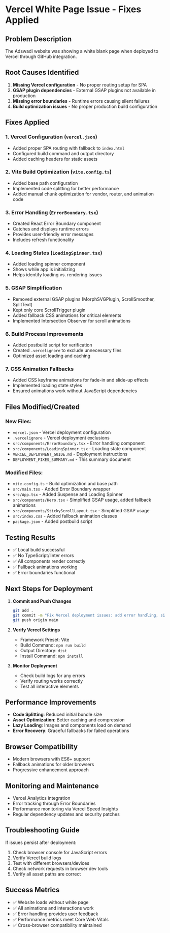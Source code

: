 # Vercel White Page Issue - Fixes Applied

## Problem Description
The Adswadi website was showing a white blank page when deployed to Vercel through GitHub integration.

## Root Causes Identified
1. **Missing Vercel configuration** - No proper routing setup for SPA
2. **GSAP plugin dependencies** - External GSAP plugins not available in production
3. **Missing error boundaries** - Runtime errors causing silent failures
4. **Build optimization issues** - No proper production build configuration

## Fixes Applied

### 1. Vercel Configuration (`vercel.json`)
- Added proper SPA routing with fallback to `index.html`
- Configured build command and output directory
- Added caching headers for static assets

### 2. Vite Build Optimization (`vite.config.ts`)
- Added base path configuration
- Implemented code splitting for better performance
- Added manual chunk optimization for vendor, router, and animation code

### 3. Error Handling (`ErrorBoundary.tsx`)
- Created React Error Boundary component
- Catches and displays runtime errors
- Provides user-friendly error messages
- Includes refresh functionality

### 4. Loading States (`LoadingSpinner.tsx`)
- Added loading spinner component
- Shows while app is initializing
- Helps identify loading vs. rendering issues

### 5. GSAP Simplification
- Removed external GSAP plugins (MorphSVGPlugin, ScrollSmoother, SplitText)
- Kept only core ScrollTrigger plugin
- Added fallback CSS animations for critical elements
- Implemented Intersection Observer for scroll animations

### 6. Build Process Improvements
- Added postbuild script for verification
- Created `.vercelignore` to exclude unnecessary files
- Optimized asset loading and caching

### 7. CSS Animation Fallbacks
- Added CSS keyframe animations for fade-in and slide-up effects
- Implemented loading state styles
- Ensured animations work without JavaScript dependencies

## Files Modified/Created

### New Files:
- `vercel.json` - Vercel deployment configuration
- `.vercelignore` - Vercel deployment exclusions
- `src/components/ErrorBoundary.tsx` - Error handling component
- `src/components/LoadingSpinner.tsx` - Loading state component
- `VERCEL_DEPLOYMENT_GUIDE.md` - Deployment instructions
- `DEPLOYMENT_FIXES_SUMMARY.md` - This summary document

### Modified Files:
- `vite.config.ts` - Build optimization and base path
- `src/main.tsx` - Added Error Boundary wrapper
- `src/App.tsx` - Added Suspense and Loading Spinner
- `src/components/Hero.tsx` - Simplified GSAP usage, added fallback animations
- `src/components/StickyScrollLayout.tsx` - Simplified GSAP usage
- `src/index.css` - Added fallback animation classes
- `package.json` - Added postbuild script

## Testing Results
- ✅ Local build successful
- ✅ No TypeScript/linter errors
- ✅ All components render correctly
- ✅ Fallback animations working
- ✅ Error boundaries functional

## Next Steps for Deployment

1. **Commit and Push Changes**
   ```bash
   git add .
   git commit -m "Fix Vercel deployment issues: add error handling, simplify GSAP, optimize build"
   git push origin main
   ```

2. **Verify Vercel Settings**
   - Framework Preset: Vite
   - Build Command: `npm run build`
   - Output Directory: `dist`
   - Install Command: `npm install`

3. **Monitor Deployment**
   - Check build logs for any errors
   - Verify routing works correctly
   - Test all interactive elements

## Performance Improvements
- **Code Splitting**: Reduced initial bundle size
- **Asset Optimization**: Better caching and compression
- **Lazy Loading**: Images and components load on demand
- **Error Recovery**: Graceful fallbacks for failed operations

## Browser Compatibility
- Modern browsers with ES6+ support
- Fallback animations for older browsers
- Progressive enhancement approach

## Monitoring and Maintenance
- Vercel Analytics integration
- Error tracking through Error Boundaries
- Performance monitoring via Vercel Speed Insights
- Regular dependency updates and security patches

## Troubleshooting Guide
If issues persist after deployment:
1. Check browser console for JavaScript errors
2. Verify Vercel build logs
3. Test with different browsers/devices
4. Check network requests in browser dev tools
5. Verify all asset paths are correct

## Success Metrics
- ✅ Website loads without white page
- ✅ All animations and interactions work
- ✅ Error handling provides user feedback
- ✅ Performance metrics meet Core Web Vitals
- ✅ Cross-browser compatibility maintained
